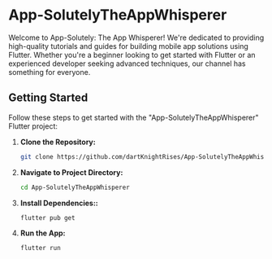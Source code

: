# App-SolutelyTheAppWhisperer

Welcome to App-Solutely: The App Whisperer! We're dedicated to providing high-quality tutorials and guides for building mobile app solutions using Flutter. Whether you're a beginner looking to get started with Flutter or an experienced developer seeking advanced techniques, our channel has something for everyone.

## Getting Started

Follow these steps to get started with the "App-SolutelyTheAppWhisperer" Flutter project:

1. **Clone the Repository:**
   ```bash
   git clone https://github.com/dartKnightRises/App-SolutelyTheAppWhisperer.git

2. **Navigate to Project Directory:**
   ```bash
   cd App-SolutelyTheAppWhisperer

3. **Install Dependencies::**
   ```bash
   flutter pub get

4. **Run the App:**
   ```bash
   flutter run

   

